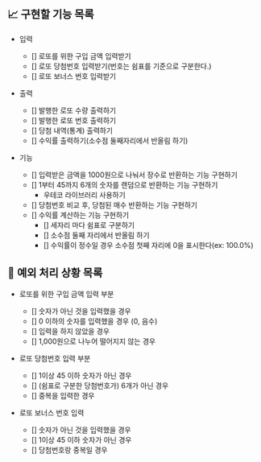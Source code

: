 ## 📈 구현할 기능 목록

- 입력

  - [] 로또를 위한 구입 금액 입력받기
  - [] 로또 당첨번호 입력받기(번호는 쉼표를 기준으로 구분한다.)
  - [] 로또 보너스 번호 입력받기

- 출력

  - [] 발행한 로또 수량 출력하기
  - [] 발행한 로또 번호 출력하기
  - [] 당첨 내역(통계) 출력하기
  - [] 수익률 출력하기(소수점 둘째자리에서 반올림 하기)

- 기능

  - [] 입력받은 금액을 1000원으로 나눠서 장수로 반환하는 기능 구현하기
  - [] 1부터 45까지 6개의 숫자를 랜덤으로 반환하는 기능 구현하기
    - 우테코 라이브러리 사용하기
  - [] 당첨번호 비교 후, 당첨된 매수 반환하는 기능 구현하기
  - [] 수익률 계산하는 기능 구현하기
    - [] 세자리 마다 쉼표로 구분하기
    - [] 소수점 둘째 자리에서 반올림 하기
    - [] 수익률이 정수일 경우 소수점 첫째 자리에 0을 표시한다(ex: 100.0%)

## 🎯 예외 처리 상황 목록

- 로또를 위한 구입 금액 입력 부분

  - [] 숫자가 아닌 것을 입력했을 경우
  - [] 0 이하의 숫자를 입력했을 경우 (0, 음수)
  - [] 입력을 하지 않았을 경우
  - [] 1,000원으로 나누어 떨어지지 않는 경우

- 로또 당첨번호 입력 부분

  - [] 1이상 45 이하 숫자가 아닌 경우
  - [] (쉼표로 구분한 당첨번호가) 6개가 아닌 경우
  - [] 중복을 입력한 경우

- 로또 보너스 번호 입력

  - [] 숫자가 아닌 것을 입력했을 경우
  - [] 1이상 45 이하 숫자가 아닌 경우
  - [] 당첨번호랑 중복일 경우
